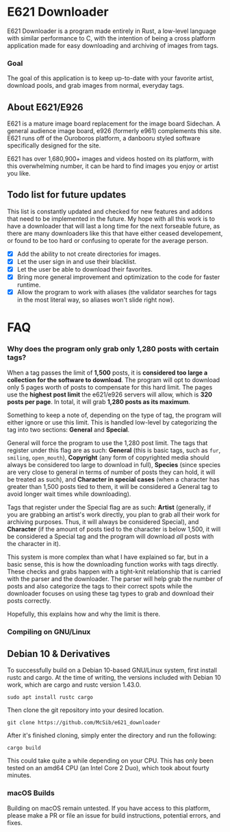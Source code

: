 # E621 Downloader

E621 Downloader is a program made entirely in Rust, a low-level language with similar performance to C, with the intention of being a cross platform application made for easy downloading and archiving of images from tags.

### Goal

The goal of this application is to keep up-to-date with your favorite artist, download pools, and grab images from normal, everyday tags.

## About E621/E926

E621 is a mature image board replacement for the image board Sidechan. A general audience image board, e926 (formerly e961) complements this site. E621 runs off of the Ouroboros platform, a danbooru styled software specifically designed for the site.

E621 has over 1,680,900+ images and videos hosted on its platform, with this overwhelming number, it can be hard to find images you enjoy or artist you like.

## Todo list for future updates

This list is constantly updated and checked for new features and addons that need to be implemented in the future. My hope with all this work is to have a downloader that will last a long time for the next forseable future, as there are many downloaders like this that have either ceased developement, or found to be too hard or confusing to operate for the average person.

 - [x] Add the ability to not create directories for images.
 - [x] Let the user sign in and use their blacklist.
 - [x] Let the user be able to download their favorites.
 - [x] Bring more general improvement and optimization to the code for faster runtime.
 - [x] Allow the program to work with aliases (the validator searches for tags in the most literal way, so aliases won't slide right now).

# FAQ

### Why does the program only grab only 1,280 posts with certain tags?

When a tag passes the limit of **1,500** posts, it is **considered too large a collection for the software to download**. The program will opt to download only 5 pages worth of posts to compensate for this hard limit. The pages use the **highest post limit** the e621/e926 servers will allow, which is **320 posts per page**. In total, it will grab **1,280 posts as its maximum**.

Something to keep a note of, depending on the type of tag, the program will either ignore or use this limit. This is handled low-level by categorizing the tag into two sections: **General** and **Special**.

General will force the program to use the 1,280 post limit. The tags that register under this flag are as such: **General** (this is basic tags, such as `fur`, `smiling`, `open_mouth`), **Copyright** (any form of copyrighted media should always be considered too large to download in full), **Species** (since species are very close to general in terms of number of posts they can hold, it will be treated as such), and **Character in special cases** (when a character has greater than 1,500 posts tied to them, it will be considered a General tag to avoid longer wait times while downloading).

Tags that register under the Special flag are as such: **Artist** (generally, if you are grabbing an artist's work directly, you plan to grab all their work for archiving purposes. Thus, it will always be considered Special), and **Character** (if the amount of posts tied to the character is below 1,500, it will be considered a Special tag and the program will download _all_ posts with the character in it).

This system is more complex than what I have explained so far, but in a basic sense, this is how the downloading function works with tags directly. These checks and grabs happen with a tight-knit relationship that is carried with the parser and the downloader. The parser will help grab the number of posts and also categorize the tags to their correct spots while the downloader focuses on using these tag types to grab and download their posts correctly.

Hopefully, this explains how and why the limit is there.

### Compiling on GNU/Linux

## Debian 10 & Derivatives

To successfully build on a Debian 10-based GNU/Linux system, first install rustc and cargo.
At the time of writing, the versions included with Debian 10 work, which are cargo and rustc version 1.43.0.

`sudo apt install rustc cargo`

Then clone the git repository into your desired location.

`git clone https://github.com/McSib/e621_downloader`

After it's finished cloning, simply enter the directory and run the following:

`cargo build`

This could take quite a while depending on your CPU. This has only been tested on an amd64 CPU (an Intel Core 2 Duo), which took about fourty minutes.

### macOS Builds

Building on macOS remain untested. If you have access to this platform, please make a PR or file an issue for build instructions, potential errors, and fixes.
